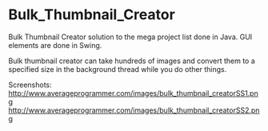 Bulk_Thumbnail_Creator
======================
Bulk Thumbnail Creator solution to the mega project list done in Java. GUI elements are done in Swing. 

Bulk thumbnail creator can take hundreds of images and convert them to a specified size in the background thread while you do other things.

Screenshots: http://www.averageprogrammer.com/images/bulk_thumbnail_creatorSS1.png
http://www.averageprogrammer.com/images/bulk_thumbnail_creatorSS2.png
